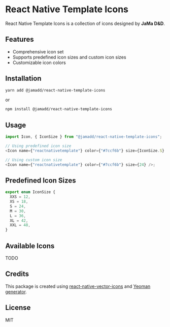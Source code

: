 # React Native Template Icons

React Native Template Icons is a collection of icons designed by **JaMa D&D**.

## Features

- Comprehensive icon set
- Supports predefined icon sizes and custom icon sizes
- Customizable icon colors

## Installation

```sh
yarn add @jamadd/react-native-template-icons
```

or

```sh
npm install @jamadd/react-native-template-icons
```

## Usage

```js
import Icon, { IconSize } from "@jamadd/react-native-template-icons";

// Using predefined icon size
<Icon name={"reactnativetemplate"} color={"#7ccf6b"} size={IconSize.S} />;

// Using custom icon size
<Icon name={"reactnativetemplate"} color={"#7ccf6b"} size={24} />;
```

## Predefined Icon Sizes

```ts
export enum IconSize {
  XXS = 12,
  XS = 18,
  S = 24,
  M = 30,
  L = 36,
  XL = 42,
  XXL = 48,
}
```

## Available Icons

TODO

## Credits

This package is created using [react-native-vector-icons](https://github.com/oblador/react-native-vector-icons/blob/master/docs/CREATE_FONT_PACKAGE.md) and [Yeoman generator](https://yeoman.io/learning/).

## License

MIT
